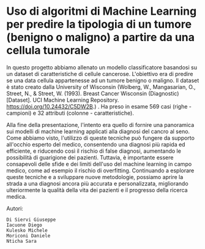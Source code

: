 # Uso di algoritmi di Machine Learning per predire la tipologia di un tumore (benigno o maligno) a partire da una cellula tumorale
In questo progetto abbiamo allenato un modello classificatore basandosi su un dataset di caratteristiche di cellule cancerose. L'obiettivo era di predire se una data cellula appartenesse ad un tumore benigno o maligno. 
Il dataset è stato creato dalla University of Wisconsin (Wolberg, W., Mangasarian, O., Street, N., & Street, W. (1993). Breast Cancer Wisconsin (Diagnostic) [Dataset]. UCI Machine Learning Repository. https://doi.org/10.24432/C5DW2B.) . Ha preso in esame 569 casi (righe - campioni) e 32 attributi (colonne - caratteristiche).

Alla fine della presentazione, l'intento era quello di fornire una panoramica sui modelli di machine learning applicati alla diagnosi del cancro al seno. Come abbiamo visto, l'utilizzo di queste tecniche può fungere da supporto all'occhio esperto del medico, consentendo una diagnosi più rapida ed efficiente, e riducendo così il rischio di false diagnosi, aumentando le possibilità di guarigione dei pazienti. Tuttavia, è importante essere consapevoli delle sfide e dei limiti dell'uso del machine learning in campo medico, come ad esempio il rischio di overfitting.
Continuando a esplorare queste tecniche e a sviluppare nuove metodologie, possiamo aprire la strada a una diagnosi ancora più accurata e personalizzata, migliorando ulteriormente la qualità della vita dei pazienti e il progresso della ricerca medica.

Autori:

    Di Siervi Giuseppe
    Iacuone Diego
    Kulesko Michele
    Moriconi Daniele
    Nticha Sara
